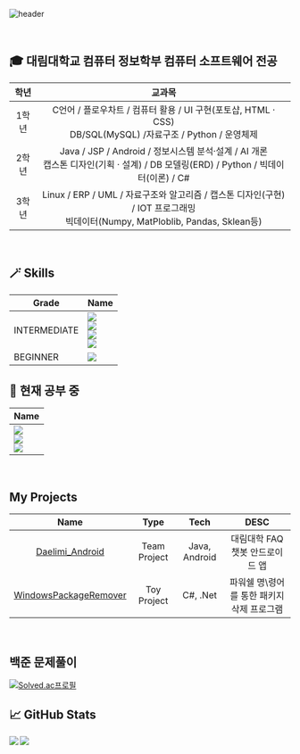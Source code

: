 ![header](https://capsule-render.vercel.app/api?type=soft&color=timeGradient&height=250&section=header&text=Welcome!&fontSize=100&animation=blink&fontAlignY=40&desc=Alpha-gone%20GitHub&descAlignY=60&descAlign=63)

<br>

## 🎓 대림대학교 컴퓨터 정보학부 컴퓨터 소프트웨어 전공
|학년|교과목|
|:--:|:--:|
|1학년|C언어 / 플로우차트 / 컴퓨터 활용 / UI 구현(포토샵, HTML · CSS) <br>  DB/SQL(MySQL) /자료구조 / Python / 운영체제 |
|2학년|Java / JSP / Android / 정보시스템 분석·설계 / AI 개론 <br> 캡스톤 디자인(기획 · 설계) / DB 모델링(ERD) / Python / 빅데이터(이론) / C#|
|3학년|Linux / ERP / UML / 자료구조와 알고리즘 / 캡스톤 디자인(구현) / IOT 프로그래밍 <br> 빅데이터(Numpy, MatPloblib, Pandas, Sklean등)|


<br>

## 🪄 Skills
|Grade|Name|
|--|--|
|INTERMEDIATE|<img src="https://img.shields.io/badge/Java-007396?style=flat-square&logo=Java&logoColor=white"/><br><img src="https://img.shields.io/badge/RxJava-B7178C?style=flat-square&logo=ReactiveX&logoColor=white"/><br><img src="https://img.shields.io/badge/Android-3DDC84?style=flat-square&logo=Android&logoColor=white"/><br><img src="https://img.shields.io/badge/C%20Sharp-239120?style=flat-square&logo=C Sharp&logoColor=white"/>|
|BEGINNER|<img src="https://img.shields.io/badge/SPRING%20BOOT-3DDC84?style=flat-square&logo=SpringBoot&logoColor=white"/>|

## 🌱 현재 공부 중
|Name|
|--|
|<img src="https://img.shields.io/badge/SPRING%20BOOT-3DDC84?style=flat-square&logo=SpringBoot&logoColor=white"/><br><img src="https://img.shields.io/badge/DART-0175C2?style=flat-square&logo=Dart&logoColor=white"/><br><img src="https://img.shields.io/badge/Flutter-02569B?style=flat-square&logo=Flutter&logoColor=white"/>|

<br>

## My Projects
|Name|Type|Tech|DESC|
|:---:|:---:|:---:|:---:|
|[Daelimi_Android](https://github.com/Alpha-gone/Daelimi_Android)|Team Project|Java, Android|대림대학 FAQ 챗봇 안드로이드 앱|
|[WindowsPackageRemover](https://github.com/Alpha-gone/WindowsPackageRemover)|Toy Project|C#, .Net|파워쉘 명\령어를 통한 패키지 삭제 프로그램|

<br>

## 백준 문제풀이  
[![Solved.ac프로필](http://mazassumnida.wtf/api/v2/generate_badge?boj=pass1308)](https://solved.ac/pass1308)

## 📈 GitHub Stats
<img align="left" src="https://github-readme-stats.vercel.app/api?username=Alpha-gone&&layout=compact&count_private=true&show_icons=true&hide_border=true&card_width=200&include_all_commits=true&bg_color=0D1117&title_color=AEF71D&text_color=AEF71D&icon_color=FFFFFF"/>  
<img align="left" src="https://github-readme-stats.vercel.app/api/top-langs/?username=Alpha-gone&hide=javascript,html,css&layout=compact&hide_border=true&card_width=600&bg_color=0D1117&title_color=FFFFFF&text_color=FFFFFF&icon_color=FFFFFF"/>
<!--
**alpha-gone/alpha-gone** is a ✨ _special_ ✨ repository because its `README.md` (this file) appears on your GitHub profile.

Here are some ideas to get you started:

- 🔭 I’m currently working on ...

- 👯 I’m looking to collaborate on ...
- 🤔 I’m looking for help with ...
- 💬 Ask me about ...
- 📫 How to reach me: ...
- 😄 Pronouns: ...
- ⚡ Fun fact: ...
-->